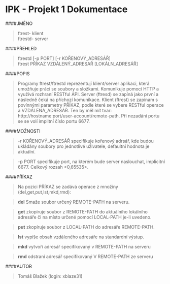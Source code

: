 ﻿# IPK - Projekt 1 Dokumentace
####JMÉNO  
> ftrest- klient  
> ftrestd- server

####PŘEHLED
>ftrestd	[-p PORT] [-r KOŘENOVÝ_ADRESÁŘ]  
>ftrest		PŘÍKAZ VZDÁLENÝ_ADRESAŘ [LOKÁLN_ADRESÁŘ]

####POPIS
>Programy ftrest/ftrestd reprezentují klient/server aplikaci, která umožňuje práci se soubory a složkami. Komunikuje pomocí HTTP a využívá rozhraní RESTful API. Server (ftresd) se zapíná jako první a následně čeká na příchozí komunikace. Klient (ftrest) se zapínam s povínnými parametry PŘÍKAZ, podle které se vybere RESTful operace a VZDÁLENÁ_ADRESÁŘ. Ten by měl mít tvar: http://hostname:port/user-account/remote-path. Při nezadání portu se se volí implitní číslo portu 6677. 

####MOŽNOSTI
>-r KOŘENOVÝ_ADRESÁŘ specifikuje kořenový adrsář, kde budou ukládány soubory pro jednotlivé uživatele, defaultní hodnota je aktuální.

>-p PORT specifikuje port, na kterém bude server naslouchat, implicitní 6677. Celkový rozsah <0,65535>.


####PŘÍKAZ
>Na pozici PŘÍKAZ se zadává operace z množiny (del,get,put,lst,mkd,rmd):
	
>**del** Smaže soubor určený REMOTE-PATH na serveru.

>**get** zkopíruje soubor z REMOTE-PATH do aktuálního lokálního adresáře či na místo určené pomocí LOCAL-PATH je-li uvedeno.

>**put** zkopíruje soubor z LOCAL-PATH do adresáře REMOTE-PATH.

>**lst**  vypíše obsah vzdáleného adresáře na standardní výstup.

>**mkd** vytvoří adresář specifikovaný v REMOTE-PATH na serveru

>**rmd** odstraní adresář specifikovaný V REMOTE-PATH ze serveru


####AUTOR
>Tomáš Blažek (login: xblaze31)